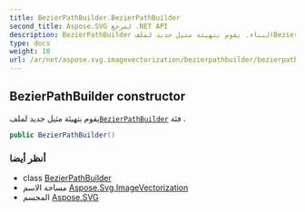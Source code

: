 ```yaml
---
title: BezierPathBuilder.BezierPathBuilder
second_title: Aspose.SVG لمرجع .NET API
description: BezierPathBuilder البناء. يقوم بتهيئة مثيل جديد لملفBezierPathBuilder فئة .
type: docs
weight: 10
url: /ar/net/aspose.svg.imagevectorization/bezierpathbuilder/bezierpathbuilder/
---
```

## BezierPathBuilder constructor

يقوم بتهيئة مثيل جديد لملف[`BezierPathBuilder`](../) فئة .

```csharp
public BezierPathBuilder()
```

### أنظر أيضا

* class [BezierPathBuilder](../)
* مساحة الاسم [Aspose.Svg.ImageVectorization](../../bezierpathbuilder/)
* المجسم [Aspose.SVG](../../../)


